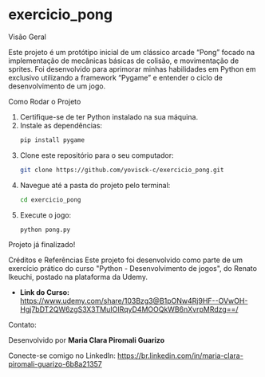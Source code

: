 # exercicio_pong
Visão Geral

Este projeto é um protótipo inicial de um clássico arcade “Pong” focado na implementação de mecânicas básicas de colisão, e movimentação de sprites. Foi desenvolvido para aprimorar minhas habilidades em Python em exclusivo utilizando a framework “Pygame” e entender o ciclo de desenvolvimento de um jogo.

Como Rodar o Projeto
1.  Certifique-se de ter Python instalado na sua máquina.
2.  Instale as dependências:
    ```bash
    pip install pygame
    ```
3.  Clone este repositório para o seu computador:
    ```bash
    git clone https://github.com/yovisck-c/exercicio_pong.git
    ```
4.  Navegue até a pasta do projeto pelo terminal:
    ```bash
    cd exercicio_pong
    ```
5.  Execute o jogo:
    ```bash
    python pong.py
    ```

Projeto já finalizado!

Créditos e Referências
Este projeto foi desenvolvido como parte de um exercício prático do curso "Python - Desenvolvimento de jogos", do Renato Ikeuchi, postado na plataforma da Udemy.

* **Link do Curso:** https://www.udemy.com/share/103Bzg3@B1pONw4Rj9HF--OVwOH-Hgj7bDT2QW6zgS3X3TMuIOIRqyD4MOOQkWB6nXvrpMRdzg==/

Contato:

Desenvolvido por **Maria Clara Piromali Guarizo**

Conecte-se comigo no LinkedIn: https://br.linkedin.com/in/maria-clara-piromali-guarizo-6b8a21357
